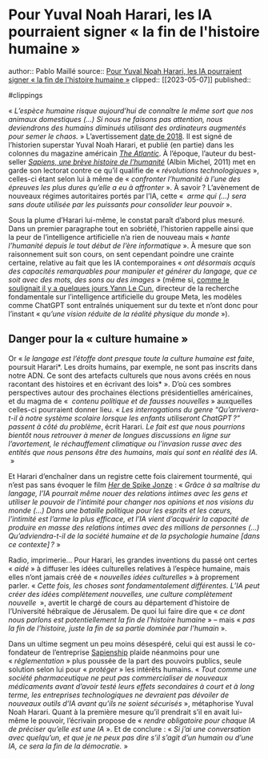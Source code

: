 # Pour Yuval Noah Harari, les IA pourraient signer « la fin de l'histoire humaine »
author:: Pablo Maillé
source:: [Pour Yuval Noah Harari, les IA pourraient signer « la fin de l'histoire humaine »](https://usbeketrica.com/fr/article/pour-yuval-noah-harari-les-ia-pourraient-signer-la-fin-de-l-histoire-humaine)
clipped:: [[2023-05-07]]
published:: 

#clippings

« *L’espèce humaine risque aujourd’hui de connaître le même sort que nos animaux domestiques (…) Si nous ne faisons pas attention, nous deviendrons des humains diminués utilisant des ordinateurs augmentés pour semer le chaos.* » L’avertissement [date de 2018](https://usbeketrica.com/fr/article/pour-yuval-harari-l-intelligence-artificielle-avantage-les-dictatures). Il est signé de l’historien superstar Yuval Noah Harari, et publié (en partie) dans les colonnes du magazine américain [*The Atlantic*](https://www.theatlantic.com/magazine/archive/2018/10/yuval-noah-harari-technology-tyranny/568330/). À l’époque, l’auteur du best-seller [*Sapiens, une brève histoire de l’humanité*](https://usbeketrica.com/fr/article/sommes-nous-en-train-de-devenir-des-dieux) (Albin Michel, 2011) met en garde son lectorat contre ce qu’il qualifie de « *révolutions technologiques* », celles-ci étant selon lui à même de « *confronter l’humanité à l’une des épreuves les plus dures qu’elle a eu à affronter* ». À savoir ? L’avènement de nouveaux régimes autoritaires portés par l’IA, cette «  *arme qui (…) sera sans doute utilisée par les puissants pour consolider leur pouvoir* ».

Sous la plume d’Harari lui-même, le constat paraît d’abord plus mesuré. Dans un premier paragraphe tout en sobriété, l’historien rappelle ainsi que la peur de l’intelligence artificielle n’a rien de nouveau mais « *hante l’humanité depuis le tout début de l’ère informatique* ». À mesure que son raisonnement suit son cours, on sent cependant poindre une crainte certaine, relative au fait que les IA contemporaines « *ont désormais acquis des capacités remarquables pour manipuler et générer du langage, que ce soit avec des mots, des sons ou des images* » (même si, [comme le soulignait il y a quelques jours Yann Le Cun](https://usbeketrica.com/fr/article/d-ici-cinq-ans-plus-personne-n-utilisera-un-modele-tel-que-chatgpt), directeur de la recherche fondamentale sur l’intelligence artificielle du groupe Meta, les modèles comme ChatGPT sont entraînés uniquement sur du texte et n’ont donc pour l’instant « *qu’une vision réduite de la réalité physique du monde* »).

## Danger pour la « culture humaine »

Or « *le langage est l’étoffe dont presque toute la culture humaine est faite*, poursuit Harari*. Les droits humains, par exemple, ne sont pas inscrits dans notre ADN. Ce sont des artefacts culturels que nous avons créés en nous racontant des histoires et en écrivant des lois* ». D’où ces sombres perspectives autour des prochaines élections présidentielles américaines, et du magma de «  *contenu politique et de fausses nouvelles* » auxquelles celles-ci pourraient donner lieu. « *Les interrogations du genre “Qu’arrivera-t-il à notre système scolaire lorsque les enfants utiliseront ChatGPT ?” passent à côté du problème*, écrit Harari. *Le fait est que nous pourrions bientôt nous retrouver à mener de longues discussions en ligne sur l’avortement, le réchauffement climatique ou l’invasion russe avec des entités que nous pensons être des humains, mais qui sont en réalité des IA.*  »

Et Harari d’enchaîner dans un registre cette fois clairement tourmenté, qui n’est pas sans évoquer le film [*Her* de Spike Jonze](https://usbeketrica.com/fr/article/les-robots-revents-ils-aussi-d-amour) : « *Grâce à sa maîtrise du langage, l’IA pourrait même nouer des relations intimes avec les gens et utiliser le pouvoir de l’intimité pour changer nos opinions et nos visions du monde (…) Dans une bataille politique pour les esprits et les cœurs, l’intimité est l’arme la plus efficace, et l’IA vient d’acquérir la capacité de produire en masse des relations intimes avec des millions de personnes (…) Qu’adviendra-t-il de la société humaine et de la psychologie humaine \[dans ce contexte\] ?* »

Radio, imprimerie… Pour Harari, les grandes inventions du passé ont certes « *aidé* » à diffuser les idées culturelles relatives à l’espèce humaine, mais elles n’ont jamais créé de « *nouvelles idées culturelles* » à proprement parler. « *Cette fois, les choses sont fondamentalement différentes. L’IA peut créer des idées complètement nouvelles, une culture complètement nouvelle*  », avertit le chargé de cours au département d’histoire de l’Université hébraïque de Jérusalem. De quoi lui faire dire que « *ce dont nous parlons est potentiellement la fin de l’histoire humaine* » – mais « *pas la fin de l’histoire, juste la fin de sa partie dominée par l’humain* ».

Dans un ultime segment un peu moins désespéré, celui qui est aussi le co-fondateur de l’entreprise [Sapienship](https://www.sapienship.co/about) plaide néanmoins pour une « *réglementation* » plus poussée de la part des pouvoirs publics, seule solution selon lui pour « *protéger* » les intérêts humains. « *Tout comme une société pharmaceutique ne peut pas commercialiser de nouveaux médicaments avant d’avoir testé leurs effets secondaires à court et à long terme, les entreprises technologiques ne devraient pas dévoiler de nouveaux outils d’IA avant qu’ils ne soient sécurisés* », métaphorise Yuval Noah Harari. Quant à la première mesure qu’il prendrait s’il en avait lui-même le pouvoir, l’écrivain propose de « *rendre obligatoire pour chaque IA de préciser qu’elle est une IA* ». Et de conclure : « *Si j’ai une conversation avec quelqu’un, et que je ne peux pas dire s’il s’agit d’un humain ou d’une IA, ce sera la fin de la démocratie.* »